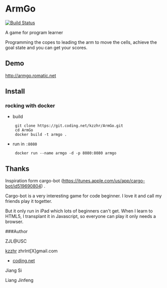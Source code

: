 ArmGo
=====

[![Build Status](https://jenkins.romatic.net/buildStatus/icon?job=armgo)](https://jenkins.romatic.net/job/armgo)

A game for program learner

Programming the copes to leading the arm to move the cells, achieve the goal state and you can get your scores.

## Demo 

http://armgo.romatic.net

## Install

### rocking with docker

- build

       git clone https://git.coding.net/kzzhr/ArmGo.git
       cd ArmGo
       docker build -t armgo .

 - run in `:8080`

        docker run --name armgo -d -p 8080:8080 armgo


## Thanks

Inspiration form cargo-bot (https://itunes.apple.com/us/app/cargo-bot/id519690804) .

Cargo-bot is a very interesting game for code beginner. I love it and call my friends play it togetter. 

But it only run in iPad which lots of beginners can't get.  When I learn to HTML5, I transplant it in Javascript, so everyone can play it only needs a browser.

###Author

ZJL@USC

[kzzhr](http://dashayu.tk/) zhrlnt[X]gmail.com

- [coding.net](https://coding.net/u/kzzhr)

Jiang Si

Liang Jinfeng
